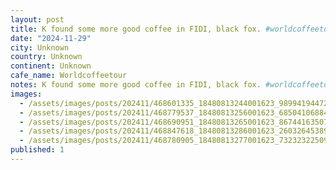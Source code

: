 ```yaml
---
layout: post
title: K found some more good coffee in FIDI, black fox. #worldcoffeetour
date: "2024-11-29"
city: Unknown
country: Unknown
continent: Unknown
cafe_name: Worldcoffeetour
notes: K found some more good coffee in FIDI, black fox. #worldcoffeetour
images:
  - /assets/images/posts/202411/468601335_18480813244001623_989941944725038024_n_18155765323327239.jpg
  - /assets/images/posts/202411/468779537_18480813256001623_6850410688428648268_n_17938142552938970.jpg
  - /assets/images/posts/202411/468690951_18480813265001623_8674416350760197745_n_18016525133638226.jpg
  - /assets/images/posts/202411/468847618_18480813286001623_2603264538979369175_n_17868010209182089.jpg
  - /assets/images/posts/202411/468780905_18480813277001623_7323232250976741139_n_18040607906186334.jpg
published: 1
---
```

